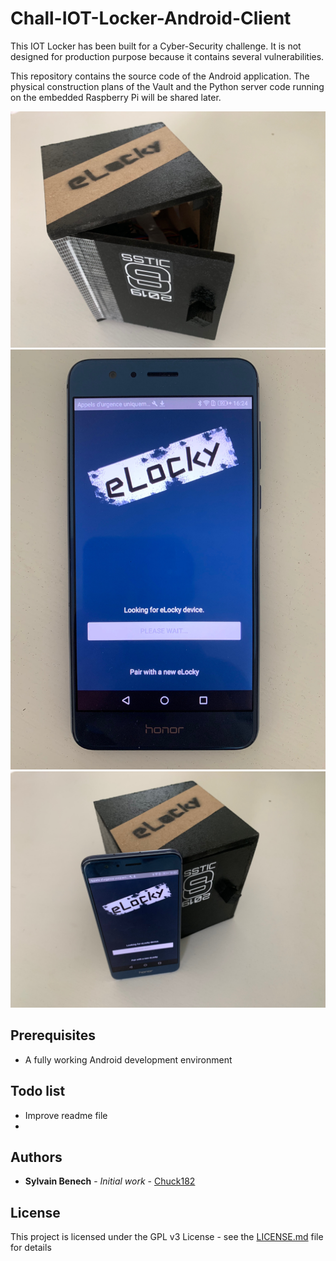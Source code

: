 # Chall-IOT-Locker-Android-Client

This IOT Locker has been built for a Cyber-Security challenge.
It is not designed for production purpose because it contains several vulnerabilities. 

This repository contains the source code of the Android application. 
The physical construction plans of the Vault and the Python server code running on the embedded Raspberry Pi will be shared later. 

![alt text](IOT_locker_01.JPG) 
![alt text](IOT_locker_02.JPG) 
![alt text](IOT_locker_03.JPG) 

## Prerequisites

* A fully working Android development environment

## Todo list

* Improve readme file 
* 

## Authors

* **Sylvain Benech** - *Initial work* - [Chuck182](https://github.com/Chuck182)

## License

This project is licensed under the GPL v3 License - see the [LICENSE.md](LICENSE.md) file for details
